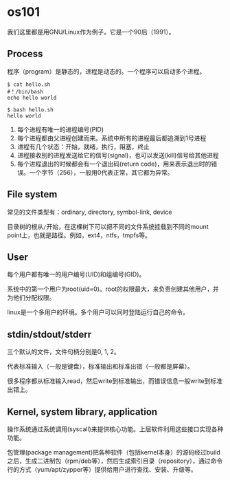 # os101

我们这里都是用GNU/Linux作为例子。它是一个90后（1991）。

## Process

程序（program）是静态的，进程是动态的。一个程序可以启动多个进程。

    $ cat hello.sh
    #！/bin/bash
    echo hello world

    $ bash hello.sh
    hello world

1. 每个进程有唯一的进程编号(PID)
2. 每个进程都由父进程创建而来。系统中所有的进程最后都追溯到1号进程
3. 进程有几个状态：开始，就绪，执行，阻塞，终止
4. 进程接收别的进程发送给它的信号(signal)，也可以发送(kill)信号给其他进程
5. 每个进程退出的时候都会有一个退出码(return code)，用来表示退出时的错误。一个字节（256），一般用0代表正常，其它都为异常。

## File system

常见的文件类型有：ordinary, directory, symbol-link, device

目录树的根从`/`开始，在这棵树下可以把不同的文件系统挂载到不同的mount point上，也就是路径。例如，ext4，ntfs，tmpfs等。

## User

每个用户都有唯一的用户编号(UID)和组编号(GID)。

系统中的第一个用户为root(uid=0)。root的权限最大，来负责创建其他用户，并为他们分配权限。

linux是一个多用户的环境。多个用户可以同时登陆运行自己的命令。

## stdin/stdout/stderr

三个默认的文件，文件句柄分别是0, 1, 2。

代表标准输入（一般是键盘），标准输出和标准出错（一般都是屏幕）。

很多程序都从标准输入read，然后write到标准输出，而错误信息一般write到标准出错上。

## Kernel, system library, application

操作系统通过系统调用(syscall)来提供核心功能。上层软件利用这些接口实现各种功能。

包管理(package management)把各种软件（包括kernel本身）的源码经过build之后，生成二进制包（rpm/deb等），然后生成索引目录（repository），通过命令行的方式（yum/apt/zypper等）提供给用户进行查找、安装、升级等。



